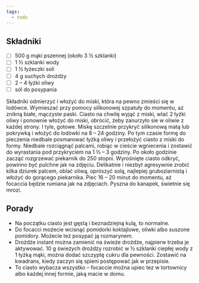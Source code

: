 ```yaml
---
tags:
  - todo
---
```

## Składniki

- [ ] 500 g mąki pszennej (około 3 ½ szklanki)
- [ ] 1 ½ szklanki wody
- [ ] 1 ½ łyżeczki soli
- [ ] 4 g suchych drożdży
- [ ] 2 – 4 łyżki oliwy
- [ ] sól do posypania

Składniki odmierzyć i włożyć do miski, która na pewno zmieści się w lodówce. Wymieszać przy pomocy silikonowej szpatuły do momentu, aż znikną białe, mączyste paski.
Ciasto na chwilę wyjąć z miski, wlać 2 łyżki oliwy i ponownie włożyć do miski, obrócić, żeby zanurzyło sie w oliwie z każdej strony. I tyle, gotowe.
Miskę szczelnie przykryć silikonową matą lub pokrywką i włożyć do lodówki na 8 – 24 godziny.
Po tym czasie formę do pieczenia niedbale posmarować łyżką oliwy i przełożyć ciasto z miski do formy.
Niedbale rozciągnąć palcami, robiąc w cieście wgniecenia i zostawić do wyrastania pod przykryciem na 1 ½ – 3 godziny.
Po około godzinie zacząć rozgrzewać piekarnik do 250 stopni. Wyrośnięte ciasto odkryć, powinno być pulchne jak na zdjęciu. Delikatnie i niezbyt agresywnie zrobić kilka dziurek palcem, oblać oliwą, oprószyć solą, najlepiej gruboziarnistą i włożyć do gorącego piekarnika. Piec 16 – 20 minut do momentu, aż focaccia będzie rumiana jak na zdjęciach. Pyszna do kanapek, świetnie się mrozi.

## Porady

- Na początku ciasto jest gęstą i beznadziejną kulą, to normalne.
- Do focacci możecie wcisnąć pomidorki koktajlowe, oliwki albo suszone pomidory. Możecie też posypać ją rozmarynem.
- Drożdże instant można zamienić na świeże drożdże, najpierw trzeba je aktywować. 10 g świeżych drożdży rozrobić w ½ szklanki ciepłej wody z 1 łyżką mąki, można dodać szczyptę cukru dla pewności. Zostawić na kwadrans, kiedy zaczyn się spieni postępować jak w przepisie.
- To ciasto wybacza wszystko – focaccie można upiec tez w tortownicy albo każdej innej formie, jaką macie w domu.
